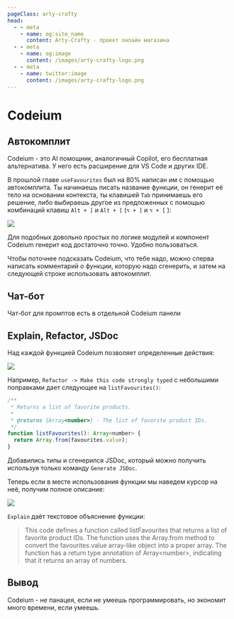 ```yaml
---
pageClass: arty-crafty
head:
  - - meta
    - name: og:site_name
      content: Arty-Crafty - проект онлайн магазина
  - - meta
    - name: og:image
      content: /images/arty-crafty-logo.png
  - - meta
    - name: twitter:image
      content: /images/arty-crafty-logo.png
---
```


# Codeium

## Автокомплит

Codeium - это AI помощник, аналогичный Copilot, его бесплатная альтернатива. У него есть расширение для VS Code и других IDE.

В прошлой главе `useFavourites` был на 80% написан им с помощью автокомплита. Ты начинаешь писать название функции, он генерит её тело на основании контекста, ты клавишей `Tab` принимаешь его решение, либо выбираешь другое из предложенных с помощью комбинаций клавиш `Alt + ]` и `Alt + [` (`⌥ + ]` и `⌥ + [` ):

![](/ru/arty-crafty/assets/images/codeium-1.jpg)

Для подобных довольно простых по логике модулей и компонент Codeium генерит код достаточно точно. Удобно пользоваться.

Чтобы поточнее подсказать Codeium, что тебе надо, можно сперва написать комментарий о функции, которую надо сгенерить, и затем на следующей строке использовать автокомплит.

## Чат-бот

Чат-бот для промптов есть в отдельной Codeium панели

## Explain, Refactor, JSDoc

Над каждой функцией Codeium позволяет определенные действия:

![](/ru/arty-crafty/assets/images/codeium-2.jpg)

Например, `Refactor -> Make this code strongly typed` с небольшими поправками дает следующее на `listFavourites()`:

```js
/**
 * Returns a list of favorite products.
 *
 * @returns {Array<number>} - The list of favorite product IDs.
 */
function listFavourites(): Array<number> {
  return Array.from(favourites.value);
}
```

Добавились типы и сгенерился JSDoc, который можно получить используя только команду `Generate JSDoc`.

Теперь если в месте использования функции мы наведем курсор на неё, получим полное описание:

![](/ru/arty-crafty/assets/images/codeium-3.jpg)

`Explain` даёт текстовое объяснение функции:

> This code defines a function called listFavourites that returns a list of favorite product IDs. The function uses the Array.from method to convert the favourites.value array-like object into a proper array. The function has a return type annotation of Array\<number\>, indicating that it returns an array of numbers.

## Вывод

Codeium - не панацея, если не умеешь программировать, но экономит много времени, если умеешь.
